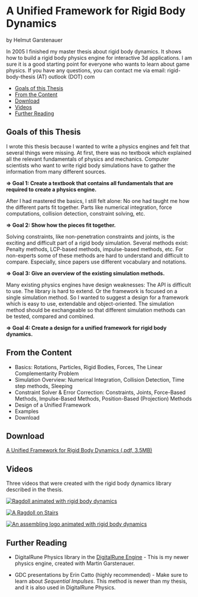 # A Unified Framework for Rigid Body Dynamics 
by Helmut Garstenauer

In 2005 I finished my master thesis about rigid body dynamics. It shows how to build a rigid body physics engine for interactive 3d applications. I am sure it is a good starting point for everyone who wants to learn about game physics. If you have any questions, you can contact me via email:  rigid-body-thesis (AT) outlook (DOT) com

* [Goals of this Thesis](#goals-of-this-thesis)
* [From the Content](#from-the-content)
* [Download](#download)
* [Videos](#videos)
* [Further Reading](#further-reading)

## Goals of this Thesis

I wrote this thesis because I wanted to write a physics engines and felt that several things were missing. At first, there was no textbook which explained all the relevant fundamentals of physics and mechanics. Computer scientists who want to write rigid body simulations have to gather the information from many different sources.

**⇒ Goal 1: Create a textbook that contains all fundamentals that are required to create a physics engine.**

After I had mastered the basics, I still felt alone: No one had taught me how the different parts fit together. Parts like numerical integration, force computations, collision detection, constraint solving, etc.

**⇒ Goal 2: Show how the pieces fit together.**

Solving constraints, like non-penetration constraints and joints, is the exciting and difficult part of a rigid body simulation. Several methods exist: Penalty methods, LCP-based methods, impulse-based methods, etc. For non-experts some of these methods are hard to understand and difficult to compare. Especially, since papers use different vocabulary and notations.

**⇒ Goal 3: Give an overview of the existing simulation methods.**

Many existing physics engines have design weaknesses: The API is difficult to use. The library is hard to extend. Or the framework is focused on a single simulation method.
So I wanted to suggest a design for a framework which is easy to use, extendable and object-oriented. The simulation method should be exchangeable so that different simulation methods can be tested, compared and combined.

**⇒ Goal 4: Create a design for a unified framework for rigid body dynamics.**

## From the Content

* Basics: Rotations, Particles, Rigid Bodies, Forces, The Linear Complementarity Problem
* Simulation Overview: Numerical Integration, Collision Detection, Time step methods, Sleeping
* Constraint Solver & Error Correction: Constraints, Joints, Force-Based Methods, Impulse-Based Methods, Position-Based (Projection) Methods
* Design of a Unified Framework
* Examples
* Download

## Download 
[A Unified Framework for Rigid Body Dynamics (.pdf, 3.5MB)](https://github.com/Helikin/Physics-Engine-Thesis/raw/master/A%20Unified%20Framework%20for%20Rigid%20Body%20Dynamics.pdf)

## Videos

Three videos that were created with the rigid body dynamics library described in the thesis.

[![Ragdoll animated with rigid body dynamics](https://img.youtube.com/vi/yj6ltwZukY8/0.jpg)](https://www.youtube.com/watch?v=yj6ltwZukY8)

[![A Ragdoll on Stairs ](https://img.youtube.com/vi/yK5PMYNX2HY/0.jpg)](https://www.youtube.com/watch?v=yK5PMYNX2HY)

[![An assembling logo animated with rigid body dynamics](https://img.youtube.com/vi/Bf_5-QxS45Y/0.jpg)](https://www.youtube.com/watch?v=Bf_5-QxS45Y)

## Further Reading

* DigitalRune Physics library in the [DigitalRune Engine](https://github.com/DigitalRune/DigitalRune) - 
This is my newer physics engine, created with Martin Garstenauer.

* GDC presentations by Erin Catto (highly recommended) - 
Make sure to learn about _Sequential Impulses_. This method is newer than my thesis, and it is also used in DigitalRune Physics.


